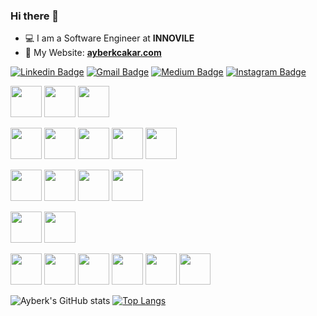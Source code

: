 ### Hi there 👋

- 💻 I am a Software Engineer at **INNOVILE**
- 💬 My Website: [**ayberkcakar.com**](https://ayberkcakar.com/)

[![Linkedin Badge](https://img.shields.io/badge/-ayberkcakar-blue?style=flat-square&logo=Linkedin&logoColor=white&link=https://www.linkedin.com/in/ayberkcakar/)](https://www.linkedin.com/in/ayberkcakar/) 
[![Gmail Badge](https://img.shields.io/badge/-ayberkcakar35@gmail.com-c14438?style=flat-square&logo=Gmail&logoColor=white&link=mailto:ayberkcakar35@gmail.com)](mailto:ayberkcakar35@gmail.com)
[![Medium Badge](https://img.shields.io/badge/Medium-12100E?style=for-the-badge&logo=medium&logoColor=white)](https://medium.com/@ayberkcakar)
[![Instagram Badge](https://img.shields.io/badge/Instagram-E4405F?style=for-the-badge&logo=instagram&logoColor=white)](https://www.instagram.com/ayberkcakar/)

<code><img height="50" src="https://www.vectorlogo.zone/logos/docker/docker-ar21.svg"></code>
<code><img height="50" src="https://www.vectorlogo.zone/logos/heroku/heroku-ar21.svg"></code>
<code><img height="50" src="https://www.vectorlogo.zone/logos/npmjs/npmjs-ar21.svg"></code>

<code><img height="50" src="https://www.vectorlogo.zone/logos/dotnet/dotnet-horizontal.svg"></code>
<code><img height="50" src="https://www.vectorlogo.zone/logos/nodejs/nodejs-horizontal.svg"></code>
<code><img height="50" src="https://www.vectorlogo.zone/logos/reactjs/reactjs-ar21.svg"></code>
<code><img height="50" src="https://www.vectorlogo.zone/logos/angular/angular-ar21.svg"></code>
<code><img height="50" src="https://www.vectorlogo.zone/logos/mochajs/mochajs-ar21.svg"></code>

<code><img height="50" src="https://www.vectorlogo.zone/logos/typescriptlang/typescriptlang-ar21.svg"></code>
<code><img height="50" src="https://www.vectorlogo.zone/logos/javascript/javascript-ar21.svg"></code>
<code><img height="50" src="https://www.vectorlogo.zone/logos/jquery/jquery-ar21.svg"></code>
<code><img height="50" src="https://www.vectorlogo.zone/logos/json/json-ar21.svg"></code>

<code><img height="50" src="https://www.vectorlogo.zone/logos/getbootstrap/getbootstrap-ar21.svg"></code>
<code><img height="50" src="https://www.vectorlogo.zone/logos/sass-lang/sass-lang-ar21.svg"></code>

<code><img height="50" src="https://www.vectorlogo.zone/logos/mongodb/mongodb-ar21.svg"></code>
<code><img height="50" src="https://www.vectorlogo.zone/logos/mysql/mysql-ar21.svg"></code>
<code><img height="50" src="https://www.vectorlogo.zone/logos/postgresql/postgresql-ar21.svg"></code>
<code><img height="50" src="https://www.vectorlogo.zone/logos/oracle/oracle-ar21.svg"></code>
<code><img height="50" src="https://www.vectorlogo.zone/logos/graphql/graphql-ar21.svg"></code>
<code><img height="50" src="https://www.vectorlogo.zone/logos/hasuraio/hasuraio-ar21.svg"></code>


![Ayberk's GitHub stats](https://github-readme-stats.vercel.app/api?username=ayberkcakar&show_icons=true&theme=radical)
[![Top Langs](https://github-readme-stats.vercel.app/api/top-langs/?username=ayberkcakar&layout=compact&theme=radical)](https://github.com/anuraghazra/github-readme-stats)
